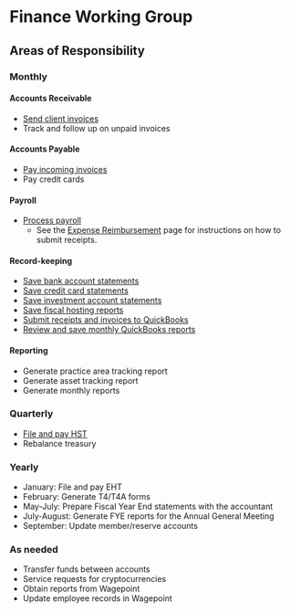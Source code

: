 # Finance Working Group

## Areas of Responsibility

### Monthly

#### Accounts Receivable
- [Send client invoices](sending-invoices.md)
- Track and follow up on unpaid invoices

#### Accounts Payable
- [Pay incoming invoices](paying-invoices.md)
- Pay credit cards

#### Payroll
- [Process payroll](payroll.md)
  - See the [Expense Reimbursement](expense-reimbursement.md) page for instructions on how to submit receipts.

#### Record-keeping
- [Save bank account statements](record-keeping.md#save-bank-account-statements)
- [Save credit card statements](record-keeping.md#save-credit-card-statements)
- [Save investment account statements](record-keeping.md#save-investment-account-statements)
- [Save fiscal hosting reports](record-keeping.md#save-fiscal-hosting-reports)
- [Submit receipts and invoices to QuickBooks](record-keeping.md#submit-receipts-and-invoices-to-quickbooks)
- [Review and save monthly QuickBooks reports](record-keeping.md#save-monthly-qbo-reports)

#### Reporting
- Generate practice area tracking report
- Generate asset tracking report
- Generate monthly reports

### Quarterly
- [File and pay HST](reporting-hst.md)
- Rebalance treasury

### Yearly

- January: File and pay EHT
- February: Generate T4/T4A forms
- May-July: Prepare Fiscal Year End statements with the accountant
- July-August: Generate FYE reports for the Annual General Meeting
- September: Update member/reserve accounts

### As needed
- Transfer funds between accounts
- Service requests for cryptocurrencies
- Obtain reports from Wagepoint
- Update employee records in Wagepoint
